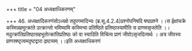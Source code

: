 +++
title = "04 अध्यक्षाधिकरणम्"

+++
46. अध्यक्षादिकरणंसोऽध्यक्षे तदुपगमादिभ्यः (ब्र.सू.4.2.4)प्रश्नोपनिषदि षष्ठप्रश्ने ।।स ईक्षांचक्रे कस्मिन्नहमुत्क्रांते उत्क्रान्तो भविष्यामि कस्मिन्वा प्रतिष्ठिते प्रतिष्ठास्यामीति स प्राणमसृजतेति ।।मदुत्क्रांतिप्रतिष्ठासहभूतोत्क्रांतिप्रतिष्ठः को वा स्यादिति विचिंत्य प्राणं जीवोऽसृजदित्यर्थः । अत्र जीवस्य प्राणस्रष्टृत्वमदृष्टद्वारा द्रष्टव्यम् ।।इति अध्यक्षाधिकरणं